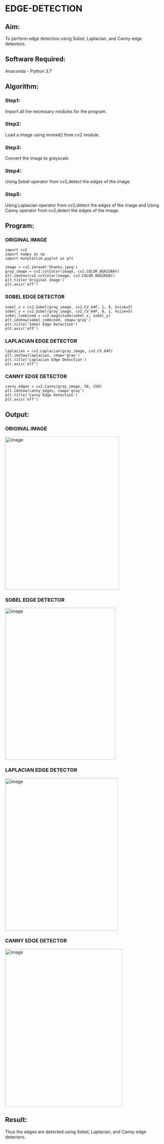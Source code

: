 # EDGE-DETECTION
## Aim:
To perform edge detection using Sobel, Laplacian, and Canny edge detectors.

## Software Required:
Anaconda - Python 3.7

## Algorithm:
### Step1:
Import all the necessary modules for the program.

### Step2:
Load a image using imread() from cv2 module.

### Step3:
Convert the image to grayscale

### Step4:
Using Sobel operator from cv2,detect the edges of the image.

### Step5:

Using Laplacian operator from cv2,detect the edges of the image and Using Canny operator from cv2,detect the edges of the image.

## Program:
### ORIGINAL IMAGE
```
import cv2
import numpy as np
import matplotlib.pyplot as plt

image = cv2.imread('Shanks.jpeg')
gray_image = cv2.cvtColor(image, cv2.COLOR_BGR2GRAY)
plt.imshow(cv2.cvtColor(image, cv2.COLOR_BGR2RGB))
plt.title('Original Image')
plt.axis('off')
```
### SOBEL EDGE DETECTOR
```
sobel_x = cv2.Sobel(gray_image, cv2.CV_64F, 1, 0, ksize=5) 
sobel_y = cv2.Sobel(gray_image, cv2.CV_64F, 0, 1, ksize=5)  
sobel_combined = cv2.magnitude(sobel_x, sobel_y)  
plt.imshow(sobel_combined, cmap='gray')
plt.title('Sobel Edge Detection')
plt.axis('off')
```
### LAPLACIAN EDGE DETECTOR
```
laplacian = cv2.Laplacian(gray_image, cv2.CV_64F)
plt.imshow(laplacian, cmap='gray')
plt.title('Laplacian Edge Detection')
plt.axis('off')
```
### CANNY EDGE DETECTOR
```
canny_edges = cv2.Canny(gray_image, 50, 150)
plt.imshow(canny_edges, cmap='gray')
plt.title('Canny Edge Detection')
plt.axis('off')  
```
## Output:
### ORIGINAL IMAGE
<img width="371" height="498" alt="image" src="https://github.com/user-attachments/assets/5ad6cdf9-593f-467f-bd5b-e25446ca709c" />

### SOBEL EDGE DETECTOR
<img width="359" height="494" alt="image" src="https://github.com/user-attachments/assets/513a7312-5520-4024-ad80-0730feeb47f0" />

### LAPLACIAN EDGE DETECTOR
<img width="367" height="496" alt="image" src="https://github.com/user-attachments/assets/3a3edd3a-ce0d-4194-96d5-2bed885a364a" />

### CANNY EDGE DETECTOR
<img width="381" height="514" alt="image" src="https://github.com/user-attachments/assets/23ec3c35-f2a0-41b7-af8f-fbad93b4b094" />

## Result:
Thus the edges are detected using Sobel, Laplacian, and Canny edge detectors.
